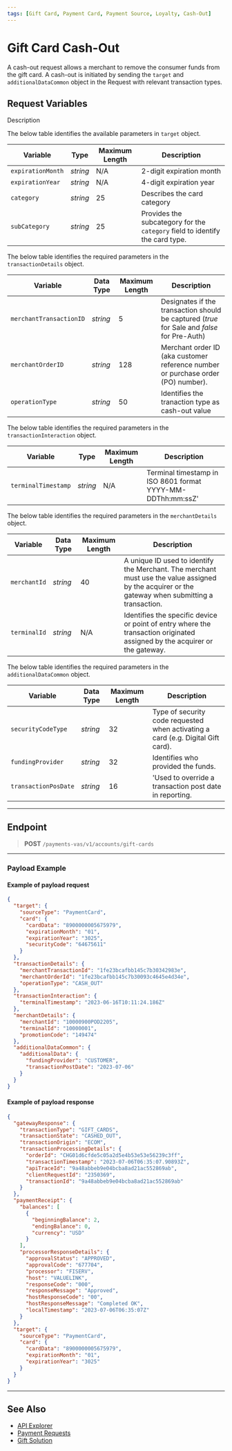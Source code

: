 ```yaml
---
tags: [Gift Card, Payment Card, Payment Source, Loyalty, Cash-Out]
---
```


# Gift Card Cash-Out

A cash-out request allows a merchant to remove the consumer funds from the gift card. A cash-out is initiated by sending the `target` and `additionalDataCommon` object in the Request with relevant transaction types.

## Request Variables

Description

<!--
type: tab
titles: target, transactionDetails, transactionInteraction, merchantDetails, additionalDataCommon 
-->

The below table identifies the available parameters in `target` object.

|Variable | Type | Maximum Length | Description|
|---------|----------|----------------|---------|
| `expirationMonth` | *string* | N/A | 2-digit expiration month |
| `expirationYear` | *string* | N/A | 4-digit expiration year |
| `category`| *string* | 25 | Describes the card category |
| `subCategory`| *string* | 25 | Provides the subcategory for the <code>category</code> field to identify the card type. |

The below table identifies the required parameters in the `transactionDetails` object.

| Variable | Data Type | Maximum Length | Description |
|---------|----------|----------------|---------|
| `merchantTransactionID` | *string* | 5 | Designates if the transaction should be captured (*true* for Sale and *false* for Pre-Auth)|
| `merchantOrderID`| *string* | 128 | Merchant order ID (aka customer reference number or purchase order (PO) number).
| `operationType` | *string* | 50 | Identifies the tranaction type as cash-out value |

<!--
type: tab
-->

The below table identifies the required parameters in the `transactionInteraction` object.

|Variable | Type | Maximum Length | Description|
|---------|----------|----------------|---------|
| `terminalTimestamp` | *string* | N/A | Terminal timestamp in ISO 8601 format YYYY-MM-DDThh:mm:ssZ'

<!--
type: tab
-->

The below table identifies the required parameters in the `merchantDetails` object.

| Variable | Data Type | Maximum Length | Description |
|---------|----------|----------------|---------|
|`merchantId` | *string* | 40 | A unique ID used to identify the Merchant. The merchant must use the value assigned by the acquirer or the gateway when submitting a transaction. |
|`terminalId` | *string* | N/A |Identifies the specific device or point of entry where the transaction originated assigned by the acquirer or the gateway. |

<!--
type: tab
-->

The below table identifies the required parameters in the `additionalDataCommon` object.

| Variable | Data Type | Maximum Length | Description |
|---------|----------|----------------|---------|
| `securityCodeType` | *string* | 32 |  Type of security code requested when activating a card (e.g. Digital Gift card).
| `fundingProvider` | *string* | 32 |  Identifies who provided the funds.|
| `transactionPosDate` | *string* | 16 | 'Used to override a transaction post date in reporting.

<!-- type: tab-end -->

---

## Endpoint

<!-- theme: success -->
>**POST** `/payments-vas/v1/accounts/gift-cards`

---

### Payload Example

<!--
type: tab
titles: Request, Response
-->

#### Example of payload request

```json
{
  "target": {
    "sourceType": "PaymentCard",
    "card": {
      "cardData": "8900000005675979",
      "expirationMonth": "01",
      "expirationYear": "3025",
      "securityCode": "64675611"
    }
  },
  "transactionDetails": {
    "merchantTransactionId": "1fe23bcafbb145c7b30342983e",
    "merchantOrderId": "1fe23bcafbb145c7b30093c4645e4d34e",
    "operationType": "CASH_OUT"
  },
  "transactionInteraction": {
    "terminalTimestamp": "2023-06-16T10:11:24.186Z"
  },
  "merchantDetails": {
    "merchantId": "10000900POD2205",
    "terminalId": "10000001",
    "promotionCode": "149474"
  },
  "additionalDataCommon": {
    "additionalData": {
      "fundingProvider": "CUSTOMER",
      "transactionPostDate": "2023-07-06"
    }
  }
}

```

<!--
type: tab
-->

#### Example of payload response

```json
{
  "gatewayResponse": {
    "transactionType": "GIFT_CARDS",
    "transactionState": "CASHED_OUT",
    "transactionOrigin": "ECOM",
    "transactionProcessingDetails": {
      "orderId": "CHG01d6cfde5c05a2d5e4b53e53e56239c3ff",
      "transactionTimestamp": "2023-07-06T06:35:07.90893Z",
      "apiTraceId": "9a48abbeb9e04bcba8ad21ac552869ab",
      "clientRequestId": "2350369",
      "transactionId": "9a48abbeb9e04bcba8ad21ac552869ab"
    }
  },
  "paymentReceipt": {
    "balances": [
      {
        "beginningBalance": 2,
        "endingBalance": 0,
        "currency": "USD"
      }
    ],
    "processorResponseDetails": {
      "approvalStatus": "APPROVED",
      "approvalCode": "677704",
      "processor": "FISERV",
      "host": "VALUELINK",
      "responseCode": "000",
      "responseMessage": "Approved",
      "hostResponseCode": "00",
      "hostResponseMessage": "Completed OK",
      "localTimestamp": "2023-07-06T06:35:07Z"
    }
  },
  "target": {
    "sourceType": "PaymentCard",
    "card": {
      "cardData": "8900000005675979",
      "expirationMonth": "01",
      "expirationYear": "3025"
    }
  }
}
```

<!-- type: tab-end -->

---

## See Also

- [API Explorer](../api/?type=post&path=/payments/v1/refunds)
- [Payment Requests](?path=docs/Resources/API-Documents/Payments/Payments.md)
- [Gift Solution](?path=docs/Resources/Guides/Payment-Sources/Gift/Gift-Solutions.md)
  